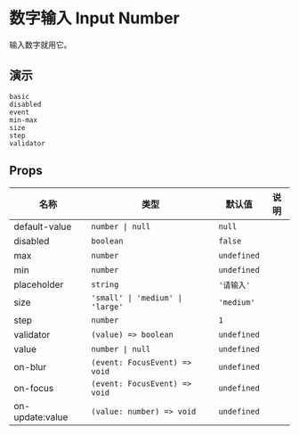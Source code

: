 # 数字输入 Input Number

输入数字就用它。

## 演示

```demo
basic
disabled
event
min-max
size
step
validator
```

## Props

| 名称            | 类型                             | 默认值      | 说明 |
| --------------- | -------------------------------- | ----------- | ---- |
| default-value   | `number \| null`                 | `null`      |      |
| disabled        | `boolean`                        | `false`     |      |
| max             | `number`                         | `undefined` |      |
| min             | `number`                         | `undefined` |      |
| placeholder     | `string`                         | `'请输入'`  |      |
| size            | `'small' \| 'medium' \| 'large'` | `'medium'`  |      |
| step            | `number`                         | `1`         |      |
| validator       | `(value) => boolean`             | `undefined` |      |
| value           | `number \| null`                 | `undefined` |      |
| on-blur         | `(event: FocusEvent) => void`    | `undefined` |      |
| on-focus        | `(event: FocusEvent) => void`    | `undefined` |      |
| on-update:value | `(value: number) => void`        | `undefined` |      |
